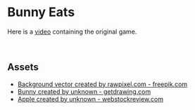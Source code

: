 # Bunny Eats

Here is a [video][1] containing the original game.

<br>

## Assets

- [Background vector created by rawpixel.com - freepik.com][2]
- [Bunny created by unknown - getdrawing.com][3]
- [Apple created by unknown - webstockreview.com][4]

[1]: https://vimeo.com/219341567
[2]: https://www.freepik.com/free-photos-vectors/background
[3]: http://getdrawings.com/get-icon#cute-bunny-icon-57.png
[4]: https://webstockreview.net/pict/getfirst

